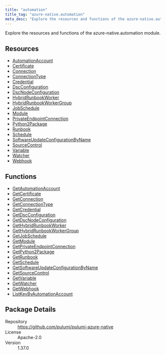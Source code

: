 ```yaml
---
title: "automation"
title_tag: "azure-native.automation"
meta_desc: "Explore the resources and functions of the azure-native.automation module."
---
```


<!-- WARNING: this file was generated by Pulumi Docs Generator. -->
<!-- Do not edit by hand unless you're certain you know what you are doing! -->

Explore the resources and functions of the azure-native.automation module.

<h2 id="resources">Resources</h2>
<ul class="api">
    <li><a href="automationaccount" title="AutomationAccount"><span class="symbol resource"></span>AutomationAccount</a></li>
    <li><a href="certificate" title="Certificate"><span class="symbol resource"></span>Certificate</a></li>
    <li><a href="connection" title="Connection"><span class="symbol resource"></span>Connection</a></li>
    <li><a href="connectiontype" title="ConnectionType"><span class="symbol resource"></span>ConnectionType</a></li>
    <li><a href="credential" title="Credential"><span class="symbol resource"></span>Credential</a></li>
    <li><a href="dscconfiguration" title="DscConfiguration"><span class="symbol resource"></span>DscConfiguration</a></li>
    <li><a href="dscnodeconfiguration" title="DscNodeConfiguration"><span class="symbol resource"></span>DscNodeConfiguration</a></li>
    <li><a href="hybridrunbookworker" title="HybridRunbookWorker"><span class="symbol resource"></span>HybridRunbookWorker</a></li>
    <li><a href="hybridrunbookworkergroup" title="HybridRunbookWorkerGroup"><span class="symbol resource"></span>HybridRunbookWorkerGroup</a></li>
    <li><a href="jobschedule" title="JobSchedule"><span class="symbol resource"></span>JobSchedule</a></li>
    <li><a href="module" title="Module"><span class="symbol resource"></span>Module</a></li>
    <li><a href="privateendpointconnection" title="PrivateEndpointConnection"><span class="symbol resource"></span>PrivateEndpointConnection</a></li>
    <li><a href="python2package" title="Python2Package"><span class="symbol resource"></span>Python2Package</a></li>
    <li><a href="runbook" title="Runbook"><span class="symbol resource"></span>Runbook</a></li>
    <li><a href="schedule" title="Schedule"><span class="symbol resource"></span>Schedule</a></li>
    <li><a href="softwareupdateconfigurationbyname" title="SoftwareUpdateConfigurationByName"><span class="symbol resource"></span>SoftwareUpdateConfigurationByName</a></li>
    <li><a href="sourcecontrol" title="SourceControl"><span class="symbol resource"></span>SourceControl</a></li>
    <li><a href="variable" title="Variable"><span class="symbol resource"></span>Variable</a></li>
    <li><a href="watcher" title="Watcher"><span class="symbol resource"></span>Watcher</a></li>
    <li><a href="webhook" title="Webhook"><span class="symbol resource"></span>Webhook</a></li>
</ul>

<h2 id="functions">Functions</h2>
<ul class="api">
    <li><a href="getautomationaccount" title="GetAutomationAccount"><span class="symbol function"></span>GetAutomationAccount</a></li>
    <li><a href="getcertificate" title="GetCertificate"><span class="symbol function"></span>GetCertificate</a></li>
    <li><a href="getconnection" title="GetConnection"><span class="symbol function"></span>GetConnection</a></li>
    <li><a href="getconnectiontype" title="GetConnectionType"><span class="symbol function"></span>GetConnectionType</a></li>
    <li><a href="getcredential" title="GetCredential"><span class="symbol function"></span>GetCredential</a></li>
    <li><a href="getdscconfiguration" title="GetDscConfiguration"><span class="symbol function"></span>GetDscConfiguration</a></li>
    <li><a href="getdscnodeconfiguration" title="GetDscNodeConfiguration"><span class="symbol function"></span>GetDscNodeConfiguration</a></li>
    <li><a href="gethybridrunbookworker" title="GetHybridRunbookWorker"><span class="symbol function"></span>GetHybridRunbookWorker</a></li>
    <li><a href="gethybridrunbookworkergroup" title="GetHybridRunbookWorkerGroup"><span class="symbol function"></span>GetHybridRunbookWorkerGroup</a></li>
    <li><a href="getjobschedule" title="GetJobSchedule"><span class="symbol function"></span>GetJobSchedule</a></li>
    <li><a href="getmodule" title="GetModule"><span class="symbol function"></span>GetModule</a></li>
    <li><a href="getprivateendpointconnection" title="GetPrivateEndpointConnection"><span class="symbol function"></span>GetPrivateEndpointConnection</a></li>
    <li><a href="getpython2package" title="GetPython2Package"><span class="symbol function"></span>GetPython2Package</a></li>
    <li><a href="getrunbook" title="GetRunbook"><span class="symbol function"></span>GetRunbook</a></li>
    <li><a href="getschedule" title="GetSchedule"><span class="symbol function"></span>GetSchedule</a></li>
    <li><a href="getsoftwareupdateconfigurationbyname" title="GetSoftwareUpdateConfigurationByName"><span class="symbol function"></span>GetSoftwareUpdateConfigurationByName</a></li>
    <li><a href="getsourcecontrol" title="GetSourceControl"><span class="symbol function"></span>GetSourceControl</a></li>
    <li><a href="getvariable" title="GetVariable"><span class="symbol function"></span>GetVariable</a></li>
    <li><a href="getwatcher" title="GetWatcher"><span class="symbol function"></span>GetWatcher</a></li>
    <li><a href="getwebhook" title="GetWebhook"><span class="symbol function"></span>GetWebhook</a></li>
    <li><a href="listkeybyautomationaccount" title="ListKeyByAutomationAccount"><span class="symbol function"></span>ListKeyByAutomationAccount</a></li>
</ul>

<h2 id="package-details">Package Details</h2>
<dl class="package-details">
	<dt>Repository</dt>
	<dd><a href="https://github.com/pulumi/pulumi-azure-native">https://github.com/pulumi/pulumi-azure-native</a></dd>
	<dt>License</dt>
	<dd>Apache-2.0</dd>
	<dt>Version</dt>
	<dd>1.37.0</dd>
</dl>

